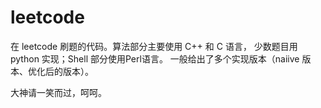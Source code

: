 # leetcode
在 leetcode 刷题的代码。算法部分主要使用 C++ 和 C 语言，
少数题目用 python 实现；Shell 部分使用Perl语言。
一般给出了多个实现版本（naiive 版本、优化后的版本）。

大神请一笑而过，呵呵。
